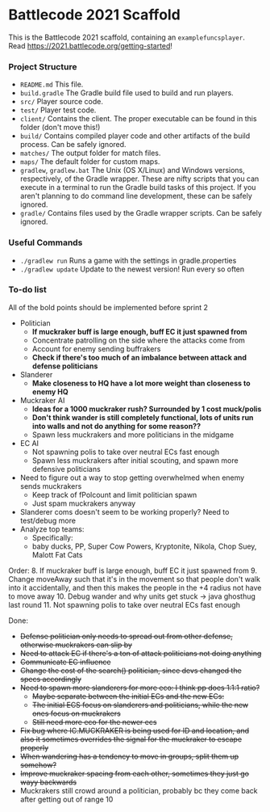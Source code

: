 # Battlecode 2021 Scaffold

This is the Battlecode 2021 scaffold, containing an `examplefuncsplayer`. Read https://2021.battlecode.org/getting-started!

### Project Structure

- `README.md`
    This file.
- `build.gradle`
    The Gradle build file used to build and run players.
- `src/`
    Player source code.
- `test/`
    Player test code.
- `client/`
    Contains the client. The proper executable can be found in this folder (don't move this!)
- `build/`
    Contains compiled player code and other artifacts of the build process. Can be safely ignored.
- `matches/`
    The output folder for match files.
- `maps/`
    The default folder for custom maps.
- `gradlew`, `gradlew.bat`
    The Unix (OS X/Linux) and Windows versions, respectively, of the Gradle wrapper. These are nifty scripts that you can execute in a terminal to run the Gradle build tasks of this project. If you aren't planning to do command line development, these can be safely ignored.
- `gradle/`
    Contains files used by the Gradle wrapper scripts. Can be safely ignored.


### Useful Commands

- `./gradlew run`
    Runs a game with the settings in gradle.properties
- `./gradlew update`
    Update to the newest version! Run every so often


### To-do list

All of the bold points should be implemented before sprint 2

- Politician
    - **If muckraker buff is large enough, buff EC it just spawned from**
    - Concentrate patrolling on the side where the attacks come from
    - Account for enemy sending buffrakers
    - **Check if there's too much of an imbalance between attack and defense politicians**
- Slanderer
    - **Make closeness to HQ have a lot more weight than closeness to enemy HQ**
- Muckraker AI
    - __Ideas for a 1000 muckraker rush? Surrounded by 1 cost muck/polis__
    - **Don't think wander is still completely functional, lots of units run into walls and not do anything for some reason??**
    - Spawn less muckrakers and more politicians in the midgame
- EC AI
    - Not spawning polis to take over neutral ECs fast enough
    - Spawn less muckrakers after initial scouting, and spawn more defensive politicians
- Need to figure out a way to stop getting overwhelmed when enemy sends muckrakers
    - Keep track of fPolcount and limit politician spawn
    - Just spam muckrakers anyway
- Slanderer coms doesn't seem to be working properly? Need to test/debug more
- Analyze top teams:
    - Specifically:
    - baby ducks, PP, Super Cow Powers, Kryptonite, Nikola, Chop Suey, Malott Fat Cats

Order:
8. If muckraker buff is large enough, buff EC it just spawned from
9. Change moveAway such that it's in the movement so that people don't walk into it accidentally, and then this makes the people in the +4 radius not have to move away
10. Debug wander and why units get stuck -> java ghosthug last round
11. Not spawning polis to take over neutral ECs fast enough


Done:
- ~~Defense politician only needs to spread out from other defense, otherwise muckrakers can slip by~~
- ~~Need to attack EC if there's a ton of attack politicians not doing anything~~
- ~~Communicate EC influence~~
- ~~Change the cost of the search() politician, since devs changed the specs accordingly~~
- ~~Need to spawn more slanderers for more eco: I think pp does 1:1:1 ratio?~~
    - ~~Maybe separate between the initial ECs and the new ECs:~~
    - ~~The initial ECS focus on slanderers and politicians, while the new ones focus on muckrakers~~
    - ~~Still need more eco for the newer ecs~~
- ~~Fix bug where IC.MUCKRAKER is being used for ID and location, and also it sometimes overrides the signal for the muckraker to escape properly~~
- ~~When wandering has a tendency to move in groups, split them up somehow?~~
- ~~Improve muckraker spacing from each other, sometimes they just go wayy backwards~~
- Muckrakers still crowd around a politician, probably bc they come back after getting out of range 10

